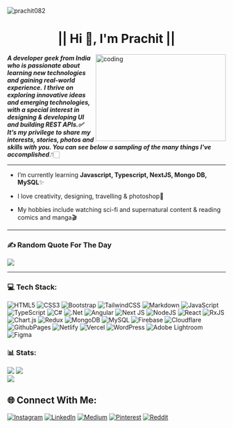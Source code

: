 <p align="left"> <img src="https://komarev.com/ghpvc/?username=prachit082&label=Profile%20views&color=0e75b6&style=flat" alt="prachit082" /> </p>

<h1 align="center"> || Hi 👋, I'm Prachit || </h1>


 <img align="right" alt="coding" width="300" height="200" src="https://i.giphy.com/media/qgQUggAC3Pfv687qPC/giphy.webp">

 
 ***A developer geek from India who is passionate about learning new technologies and gaining real-world experience.***
 ***I thrive on exploring innovative ideas and emerging technologies, with a special interest in designing & developing UI and building REST APIs.✅***
 <br>
 ***It’s my privilege to share my interests, stories, photos and skills with you. You can see below a sampling of the many things I've accomplished***.👇🏻
<hr>

- I’m currently learning **Javascript, Typescript, NextJS, Mongo DB, MySQL**✨

- I love creativity, designing, travelling & photoshop📸

- My hobbies include watching sci-fi and supernatural content & reading comics and manga🎬
<hr>

### ✍️ Random Quote For The Day
![](https://quotes-github-readme.vercel.app/api?type=horizontal&theme=tokyonight)

<hr>

### 💻 Tech Stack:
![HTML5](https://img.shields.io/badge/HTML-%23E34F26.svg?style=flat-square&logo=html5&logoColor=white)
![CSS3](https://img.shields.io/badge/CSS-%231572B6.svg?style=flat-square&logo=css3&logoColor=white)
![Bootstrap](https://img.shields.io/badge/Bootstrap-%238511FA.svg?style=flat-square&logo=bootstrap&logoColor=white)
![TailwindCSS](https://img.shields.io/badge/TailwindCSS-%2338B2AC.svg?style=flat-square&logo=tailwind-css&logoColor=white)
![Markdown](https://img.shields.io/badge/Markdown-%23000000.svg?style=flat-square&logo=markdown&logoColor=white)
![JavaScript](https://img.shields.io/badge/Javascript-%23323330.svg?style=flat-square&logo=javascript&logoColor=%23F7DF1E)
![TypeScript](https://img.shields.io/badge/Typescript-%23007ACC.svg?style=flat-square&logo=typescript&logoColor=white)
![C#](https://img.shields.io/badge/C%23-%23239120.svg?style=flat-square&logo=csharp&logoColor=white)
![.Net](https://img.shields.io/badge/.NET-5C2D91?style=flat-square&logo=.net&logoColor=white)
![Angular](https://img.shields.io/badge/Angular-%23DD0031.svg?style=flat-square&logo=angular&logoColor=white)
![Next JS](https://img.shields.io/badge/NextJS-black?style=flat-square&logo=next.js&logoColor=white)
![NodeJS](https://img.shields.io/badge/NodeJS-6DA55F?style=flat-square&logo=node.js&logoColor=white)
![React](https://img.shields.io/badge/React-%2320232a.svg?style=flat-square&logo=react&logoColor=%2361DAFB)
![RxJS](https://img.shields.io/badge/Rxjs-%23B7178C.svg?style=flat-square&logo=reactivex&logoColor=white)
![Chart.js](https://img.shields.io/badge/ChartJS-F5788D.svg?style=flat-square&logo=chart.js&logoColor=white)
![Redux](https://img.shields.io/badge/Redux-%23593d88.svg?style=flat-square&logo=redux&logoColor=white)
![MongoDB](https://img.shields.io/badge/MongoDB-%234ea94b.svg?style=flat-square&logo=mongodb&logoColor=white)
![MySQL](https://img.shields.io/badge/MySQL-%2300000f.svg?style=flat-square&logo=mysql&logoColor=white)
![Firebase](https://img.shields.io/badge/Firebase-%23039BE5.svg?style=flat-square&logo=firebase)
![Cloudflare](https://img.shields.io/badge/Cloudflare-F38020?style=flat-square&logo=Cloudflare&logoColor=white)
![GithubPages](https://img.shields.io/badge/Github%20Pages-121013?style=flat-square&logo=github&logoColor=white) 
![Netlify](https://img.shields.io/badge/Netlify-%23000000.svg?style=flat-square&logo=netlify&logoColor=#00C7B7) 
![Vercel](https://img.shields.io/badge/Vercel-%23000000.svg?style=flat-square&logo=vercel&logoColor=white)
![WordPress](https://img.shields.io/badge/WordPress-%23117AC9.svg?style=flat-square&logo=WordPress&logoColor=white) 
![Adobe Lightroom](https://img.shields.io/badge/Adobe%20Lightroom-31A8FF.svg?style=flat-square&logo=Adobe%20Lightroom&logoColor=white) 
![Figma](https://img.shields.io/badge/Figma-%23F24E1E.svg?style=flat-square&logo=figma&logoColor=white)

### 📊 Stats:
<p align="left">
 
![](https://github-readme-stats.vercel.app/api?username=prachit082&theme=tokyonight&hide_border=false&include_all_commits=false&count_private=false)
![](https://github-readme-streak-stats.herokuapp.com/?user=prachit082&theme=tokyonight&hide_border=false)<br>
![](https://github-readme-stats.vercel.app/api/top-langs/?username=prachit082&theme=tokyonight&hide_border=false&include_all_commits=false&count_private=false&layout=compact)

</p>


## 🌐 Connect With Me:
[![Instagram](https://img.shields.io/badge/Instagram-%23E4405F.svg?logo=Instagram&logoColor=white)](https://www.instagram.com/luciferrrr.xo/) 
[![LinkedIn](https://img.shields.io/badge/LinkedIn-%230077B5.svg?logo=linkedin&logoColor=white)](https://linkedin.com/in/prachit-pandit-b61145238/) 
[![Medium](https://img.shields.io/badge/Medium-12100E?logo=medium&logoColor=white)](https://medium.com/@prachitpandit) 
[![Pinterest](https://img.shields.io/badge/Pinterest-%23E60023.svg?logo=Pinterest&logoColor=white)](https://pin.it/67bWXXcPL) 
[![Reddit](https://img.shields.io/badge/Reddit-%23FF4500.svg?logo=Reddit&logoColor=white)](https://www.reddit.com/user/monarch_20/)




